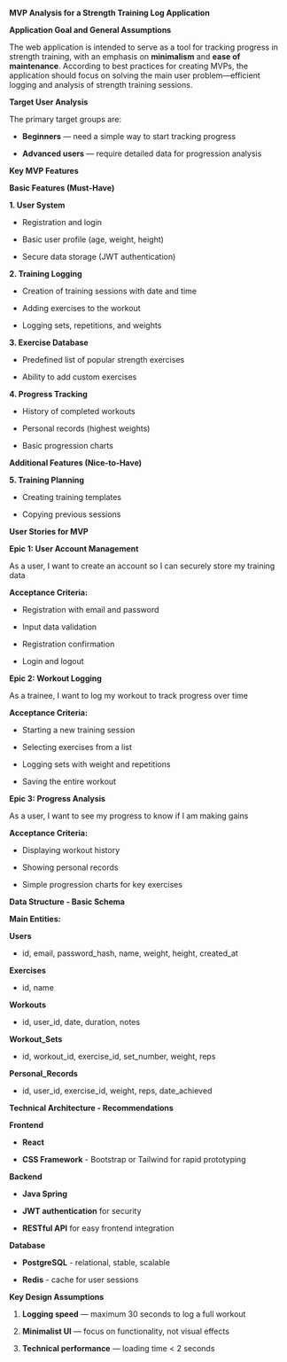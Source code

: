 **MVP Analysis for a Strength Training Log Application**

**Application Goal and General Assumptions**

The web application is intended to serve as a tool for tracking progress in strength training, with an emphasis on **minimalism** and **ease of maintenance**. According to best practices for creating MVPs, the application should focus on solving the main user problem—efficient logging and analysis of strength training sessions.

**Target User Analysis**

The primary target groups are:

* **Beginners** — need a simple way to start tracking progress

* **Advanced users** — require detailed data for progression analysis

**Key MVP Features**

**Basic Features (Must-Have)**

**1\. User System**

* Registration and login

* Basic user profile (age, weight, height)

* Secure data storage (JWT authentication)

**2\. Training Logging**

* Creation of training sessions with date and time

* Adding exercises to the workout

* Logging sets, repetitions, and weights

**3\. Exercise Database**

* Predefined list of popular strength exercises

* Ability to add custom exercises

**4\. Progress Tracking**

* History of completed workouts

* Personal records (highest weights)

* Basic progression charts

**Additional Features (Nice-to-Have)**

**5\. Training Planning**

* Creating training templates

* Copying previous sessions

**User Stories for MVP**

**Epic 1: User Account Management**

As a user, I want to create an account so I can securely store my training data

**Acceptance Criteria:**

* Registration with email and password

* Input data validation

* Registration confirmation

* Login and logout

**Epic 2: Workout Logging**

As a trainee, I want to log my workout to track progress over time

**Acceptance Criteria:**

* Starting a new training session

* Selecting exercises from a list

* Logging sets with weight and repetitions

* Saving the entire workout

**Epic 3: Progress Analysis**

As a user, I want to see my progress to know if I am making gains

**Acceptance Criteria:**

* Displaying workout history

* Showing personal records

* Simple progression charts for key exercises

**Data Structure \- Basic Schema**

**Main Entities:**

**Users**

* id, email, password\_hash, name, weight, height, created\_at

**Exercises**

* id, name

**Workouts**

* id, user\_id, date, duration, notes

**Workout\_Sets**

* id, workout\_id, exercise\_id, set\_number, weight, reps

**Personal\_Records**

* id, user\_id, exercise\_id, weight, reps, date\_achieved

**Technical Architecture \- Recommendations**

**Frontend**

* **React**

* **CSS Framework** \- Bootstrap or Tailwind for rapid prototyping

**Backend**

* **Java Spring**

* **JWT authentication** for security

* **RESTful API** for easy frontend integration

**Database**

* **PostgreSQL** \- relational, stable, scalable

* **Redis** \- cache for user sessions

**Key Design Assumptions**

1. **Logging speed** — maximum 30 seconds to log a full workout

2. **Minimalist UI** — focus on functionality, not visual effects

3. **Technical performance** — loading time \< 2 seconds